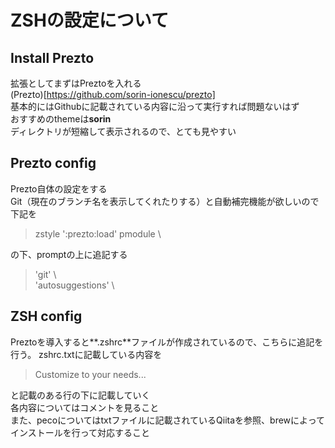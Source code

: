 # ZSHの設定について
## Install Prezto
拡張としてまずはPreztoを入れる  
(Prezto)[https://github.com/sorin-ionescu/prezto]  
基本的にはGithubに記載されている内容に沿って実行すれば問題ないはず  
おすすめのthemeは**sorin**  
ディレクトリが短縮して表示されるので、とても見やすい  

## Prezto config
Prezto自体の設定をする  
Git（現在のブランチ名を表示してくれたりする）と自動補完機能が欲しいので下記を  
> zstyle ':prezto:load' pmodule \

の下、promptの上に追記する
> 'git' \  
'autosuggestions' \  

## ZSH config
Preztoを導入すると**.zshrc**ファイルが作成されているので、こちらに追記を行う。
zshrc.txtに記載している内容を
> Customize to your needs...

と記載のある行の下に記載していく  
各内容についてはコメントを見ること  
また、pecoについてはtxtファイルに記載されているQiitaを参照、brewによってインストールを行って対応すること  
